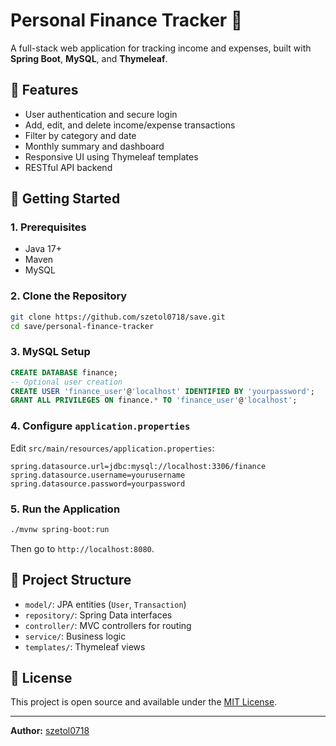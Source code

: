 
# Personal Finance Tracker 💸

A full-stack web application for tracking income and expenses, built with **Spring Boot**, **MySQL**, and **Thymeleaf**.

## 🔧 Features
- User authentication and secure login
- Add, edit, and delete income/expense transactions
- Filter by category and date
- Monthly summary and dashboard
- Responsive UI using Thymeleaf templates
- RESTful API backend

## 🚀 Getting Started

### 1. Prerequisites
- Java 17+
- Maven
- MySQL

### 2. Clone the Repository
```bash
git clone https://github.com/szetol0718/save.git
cd save/personal-finance-tracker
```

### 3. MySQL Setup
```sql
CREATE DATABASE finance;
-- Optional user creation
CREATE USER 'finance_user'@'localhost' IDENTIFIED BY 'yourpassword';
GRANT ALL PRIVILEGES ON finance.* TO 'finance_user'@'localhost';
```

### 4. Configure `application.properties`
Edit `src/main/resources/application.properties`:
```properties
spring.datasource.url=jdbc:mysql://localhost:3306/finance
spring.datasource.username=yourusername
spring.datasource.password=yourpassword
```

### 5. Run the Application
```bash
./mvnw spring-boot:run
```

Then go to `http://localhost:8080`.

## 📂 Project Structure
- `model/`: JPA entities (`User`, `Transaction`)
- `repository/`: Spring Data interfaces
- `controller/`: MVC controllers for routing
- `service/`: Business logic
- `templates/`: Thymeleaf views

## 📜 License
This project is open source and available under the [MIT License](LICENSE).

---

**Author:** [szetol0718](https://github.com/szetol0718)
